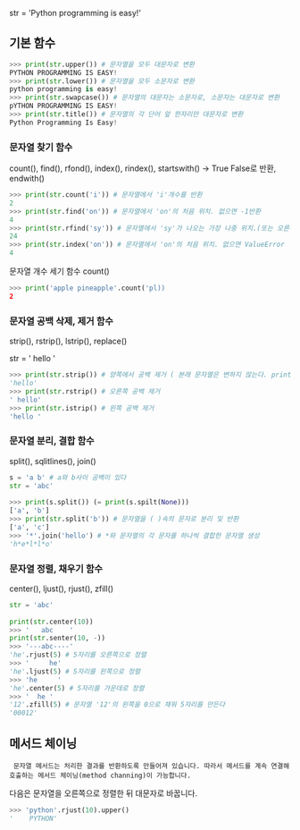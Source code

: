 str = 'Python programming is easy!'

## 기본 함수
```python
>>> print(str.upper()) # 문자열을 모두 대문자로 변환
PYTHON PROGRAMMING IS EASY! 
>>> print(str.lower()) # 문자열을 모두 소문자로 변환
python programming is easy!
>>> print(str.swapcase()) # 문자열의 대문자는 소문자로, 소문자는 대문자로 변환
pYTHON PROGRAMMING IS EASY!
>>> print(str.title()) # 문자열의 각 단어 앞 한자리만 대문자로 변환
Python Programming Is Easy!
```



### 문자열 찾기 함수

count(), find(), rfond(), index(), rindex(), startswith() -> True False로 반환, endwith()
```python                                             
>>> print(str.count('i')) # 문자열에서 'i'개수를 반환
2
>>> print(str.find('on')) # 문자열에서 'on'의 처음 위치. 없으면 -1반환
4
>>> print(str.rfind('sy')) # 문자열에서 'sy'가 나오는 가장 나중 위치.(또는 오른쪽부터 처음)
24
>>> print(str.index('on')) # 문자열에서 'on'의 처음 위치. 없으면 ValueError
4
```
문자열 개수 세기 함수 count()
```python
>>> print('apple pineapple'.count('pl))
2
```








### 문자열 공백 삭제, 제거 함수

strip(), rstrip(), lstrip(), replace()

str = ' hello '
```python
>>> print(str.strip()) # 양쪽에서 공백 제거 ( 본래 문자열은 변하지 않는다. print 후 str = ' hello ' )
'hello'
>>> print(str.rstrip() # 오른쪽 공백 제거
' hello'
>>> print(str.istrip() # 왼쪽 공백 제거
'hello '
```      


      
      
      
### 문자열 분리, 결합 함수

split(), sqlitlines(), join()

```python
s = 'a b' # a와 b사이 공백이 있다
str = 'abc'      
      
>>> print(s.split()) (= print(s.spilt(None)))
['a', 'b']
>>> print(str.split('b')) # 문자열을 ( )속의 문자로 분리 및 반환
['a', 'c']
>>> '*'.join('hello') # *와 문자열의 각 문자를 하나씩 결합한 문자열 생성
'h*e*l*l*o'
```      

  
      
### 문자열 정렬, 채우기 함수

center(), ljust(), rjust(), zfill()
```python
str = 'abc'
      
print(str.center(10))
>>> '   abc    '
print(str.senter(10, -))
>>> '---abc----'
'he'.rjust(5) # 5자리를 오른쪽으로 정렬
>>> '     he'
'he'.ljust(5) # 5자리를 왼쪽으로 정렬
>>> 'he     '
'he'.center(5) # 5자리를 가운데로 정렬
>>> '  he '
'12'.zfill(5) # 문자열 '12'의 왼쪽을 0으로 채워 5자리를 만든다
'00012'
```

      
## 메서드 체이닝
```
 문자열 메서드는 처리한 결과를 반환하도록 만들어져 있습니다. 따라서 메서드를 계속 연결해 호출하는 메서드 체이닝(method channing)이 가능합니다.
```
다음은 문자열을 오른쪽으로 정렬한 뒤 대문자로 바꿉니다. 

```python
>>> 'python'.rjust(10).upper()
'    PYTHON'
```
